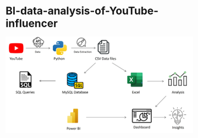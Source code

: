 # BI-data-analysis-of-YouTube-influencer

![Image description](https://github.com/Subhojit609/BI-data-analysis-of-YouTube-influencer/raw/main/yt%20architecture.jpg)
